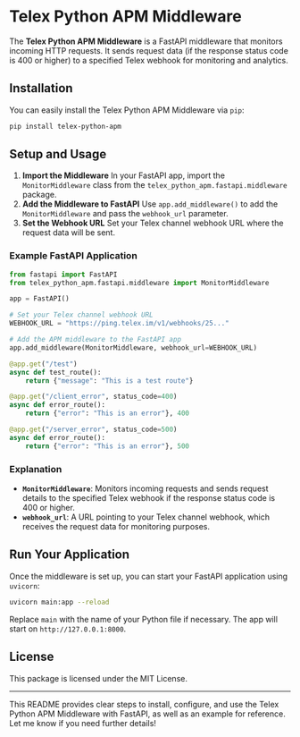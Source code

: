# Telex Python APM Middleware

The **Telex Python APM Middleware** is a FastAPI middleware that monitors incoming HTTP requests. It sends request data (if the response status code is 400 or higher) to a specified Telex webhook for monitoring and analytics.

## Installation

You can easily install the Telex Python APM Middleware via `pip`:

```bash
pip install telex-python-apm
```

## Setup and Usage

1. **Import the Middleware**
   In your FastAPI app, import the `MonitorMiddleware` class from the `telex_python_apm.fastapi.middleware` package.
2. **Add the Middleware to FastAPI**
   Use `app.add_middleware()` to add the `MonitorMiddleware` and pass the `webhook_url` parameter.
3. **Set the Webhook URL**
   Set your Telex channel webhook URL where the request data will be sent.

### Example FastAPI Application

```python
from fastapi import FastAPI
from telex_python_apm.fastapi.middleware import MonitorMiddleware

app = FastAPI()

# Set your Telex channel webhook URL
WEBHOOK_URL = "https://ping.telex.im/v1/webhooks/25..."

# Add the APM middleware to the FastAPI app
app.add_middleware(MonitorMiddleware, webhook_url=WEBHOOK_URL)

@app.get("/test")
async def test_route():
    return {"message": "This is a test route"}

@app.get("/client_error", status_code=400)
async def error_route():
    return {"error": "This is an error"}, 400

@app.get("/server_error", status_code=500)
async def error_route():
    return {"error": "This is an error"}, 500
```

### Explanation

- **`MonitorMiddleware`**: Monitors incoming requests and sends request details to the specified Telex webhook if the response status code is 400 or higher.
- **`webhook_url`**: A URL pointing to your Telex channel webhook, which receives the request data for monitoring purposes.

## Run Your Application

Once the middleware is set up, you can start your FastAPI application using `uvicorn`:

```bash
uvicorn main:app --reload
```

Replace `main` with the name of your Python file if necessary. The app will start on `http://127.0.0.1:8000`.

## License

This package is licensed under the MIT License.

---

This README provides clear steps to install, configure, and use the Telex Python APM Middleware with FastAPI, as well as an example for reference. Let me know if you need further details!
